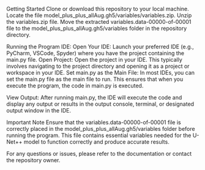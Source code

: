 Getting Started
Clone or download this repository to your local machine.
Locate the file model_plus_plus_allAug.gh5/variables/variables.zip.
Unzip the variables.zip file.
Move the extracted variables.data-00000-of-00001 file to the model_plus_plus_allAug.gh5/variables folder in the repository directory.


Running the Program IDE:
Open Your IDE:
Launch your preferred IDE (e.g., PyCharm, VSCode, Spyder) where you have the project containing the main.py file.
Open Project:
Open the project in your IDE. This typically involves navigating to the project directory and opening it as a project or workspace in your IDE.
Set main.py as the Main File:
In most IDEs, you can set the main.py file as the main file to run. This ensures that when you execute the program, the code in main.py is executed.

View Output:
After running main.py, the IDE will execute the code and display any output or results in the output console, terminal, or designated output window in the IDE.

Important Note
Ensure that the variables.data-00000-of-00001 file is correctly placed in the model_plus_plus_allAug.gh5/variables folder before running the program. This file contains essential variables needed for the U-Net++ model to function correctly and produce accurate results.

For any questions or issues, please refer to the documentation or contact the repository owner.

